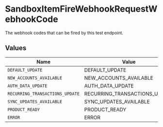 # SandboxItemFireWebhookRequestWebhookCode

The webhook codes that can be fired by this test endpoint.


## Values

| Name                            | Value                           |
| ------------------------------- | ------------------------------- |
| `DEFAULT_UPDATE`                | DEFAULT_UPDATE                  |
| `NEW_ACCOUNTS_AVAILABLE`        | NEW_ACCOUNTS_AVAILABLE          |
| `AUTH_DATA_UPDATE`              | AUTH_DATA_UPDATE                |
| `RECURRING_TRANSACTIONS_UPDATE` | RECURRING_TRANSACTIONS_UPDATE   |
| `SYNC_UPDATES_AVAILABLE`        | SYNC_UPDATES_AVAILABLE          |
| `PRODUCT_READY`                 | PRODUCT_READY                   |
| `ERROR`                         | ERROR                           |